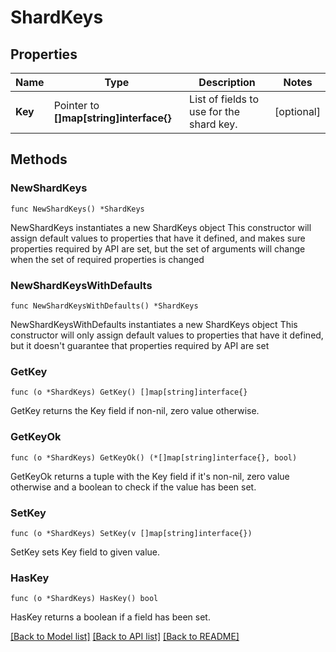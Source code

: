 # ShardKeys

## Properties

Name | Type | Description | Notes
------------ | ------------- | ------------- | -------------
**Key** | Pointer to **[]map[string]interface{}** | List of fields to use for the shard key. | [optional] 

## Methods

### NewShardKeys

`func NewShardKeys() *ShardKeys`

NewShardKeys instantiates a new ShardKeys object
This constructor will assign default values to properties that have it defined,
and makes sure properties required by API are set, but the set of arguments
will change when the set of required properties is changed

### NewShardKeysWithDefaults

`func NewShardKeysWithDefaults() *ShardKeys`

NewShardKeysWithDefaults instantiates a new ShardKeys object
This constructor will only assign default values to properties that have it defined,
but it doesn't guarantee that properties required by API are set

### GetKey

`func (o *ShardKeys) GetKey() []map[string]interface{}`

GetKey returns the Key field if non-nil, zero value otherwise.

### GetKeyOk

`func (o *ShardKeys) GetKeyOk() (*[]map[string]interface{}, bool)`

GetKeyOk returns a tuple with the Key field if it's non-nil, zero value otherwise
and a boolean to check if the value has been set.

### SetKey

`func (o *ShardKeys) SetKey(v []map[string]interface{})`

SetKey sets Key field to given value.

### HasKey

`func (o *ShardKeys) HasKey() bool`

HasKey returns a boolean if a field has been set.

[[Back to Model list]](../README.md#documentation-for-models) [[Back to API list]](../README.md#documentation-for-api-endpoints) [[Back to README]](../README.md)


